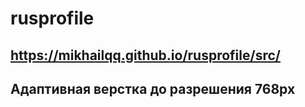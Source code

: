 # rusprofile
## https://mikhailqq.github.io/rusprofile/src/
## Адаптивная верстка до разрешения 768px
